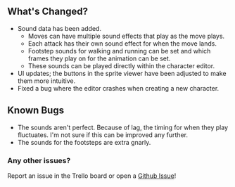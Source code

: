 ## What's Changed?

* Sound data has been added.
  * Moves can have multiple sound effects that play as the move plays.
  * Each attack has their own sound effect for when the move lands.
  * Footstep sounds for walking and running can be set and which frames they play on for the animation can be set.
  * These sounds can be played directly within the character editor.
* UI updates; the buttons in the sprite viewer have been adjusted to make them more intuitive.
* Fixed a bug where the editor crashes when creating a new character.

## Known Bugs

* The sounds aren't perfect. Because of lag, the timing for when they play fluctuates. I'm not sure if this can be improved any further.
* The sounds for the footsteps are extra gnarly.

### Any other issues?

Report an issue in the Trello board or open a [Github Issue](https://github.com/KnockoutArcade/Character-Data-Editor/issues/new)!
